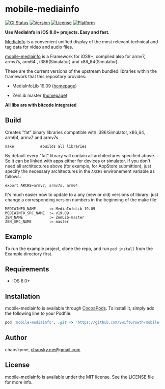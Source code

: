 # mobile-mediainfo

[![CI Status](https://img.shields.io/travis/chaoskyme/mobile-mediainfo.svg?style=flat)](https://travis-ci.org/chaoskyme/mobile-mediainfo)
[![Version](https://img.shields.io/cocoapods/v/mobile-mediainfo.svg?style=flat)](https://cocoapods.org/pods/mobile-mediainfo)
[![License](https://img.shields.io/cocoapods/l/mobile-mediainfo.svg?style=flat)](https://cocoapods.org/pods/mobile-mediainfo)
[![Platform](https://img.shields.io/cocoapods/p/mobile-mediainfo.svg?style=flat)](https://cocoapods.org/pods/mobile-mediainfo)

**Use MediaInfo in iOS 8.0+ projects. Easy and fast.**

[MediaInfo](https://github.com/MediaArea/MediaInfo) is a convenient unified display of the most relevant technical and tag data for video and audio files.

[mobile-mediainfo](https://github.com/chaoskyme/mobile-mediainfo) is a Framework for iOS8+, compiled also for armv7, armv7s, arm64 , i386(Simulator) and x86_64(Simulator).

These are the current versions of the upstream bundled libraries within the framework that this repository provides:

* MediaInfoLib 19.09 ([homepage](https://github.com/MediaArea/MediaInfoLib))

* ZenLib master ([homepage](https://github.com/MediaArea/ZenLib))

**All libs are with bitcode integrated**

## Build

Creates "fat" binary libraries compatible with i386/Simulator, x86_64, arm64, armv7 and armv7s 

    make            #builds all libraries

By default every "fat" library will contain all architectures specified above. So it can be linked with apps either for devices or simulator. If you don't need all architectures above (for example, for AppStore submittion), just specify the necessary architectures in the `ARCHS` environement variable as follows:

    export ARCHS=armv7, armv7s, arm64

It's much easier now to update to a any (new or old) versions of library: just change a corresponding version numbers in the beginning of the make file:

    MEDIAINFO_NAME     	:= MediaInfoLib-19.09
    MEDIAINFO_SRC_NAME 	:= v19.09
    ZEN_NAME   			:= ZenLib-master
    ZEN_SRC_NAME       	:= master

## Example

To run the example project, clone the repo, and run `pod install` from the Example directory first.

## Requirements

* iOS 8.0+

## Installation

mobile-mediainfo is available through [CocoaPods](https://cocoapods.org). To install
it, simply add the following line to your Podfile:

```ruby
pod 'mobile-mediainfo', :git => 'https://github.com/SwiftGrowth/mobile-mediainfo.git'
```

## Author

chaoskyme, chaosky.me@gmail.com

## License

mobile-mediainfo is available under the MIT license. See the LICENSE file for more info.
